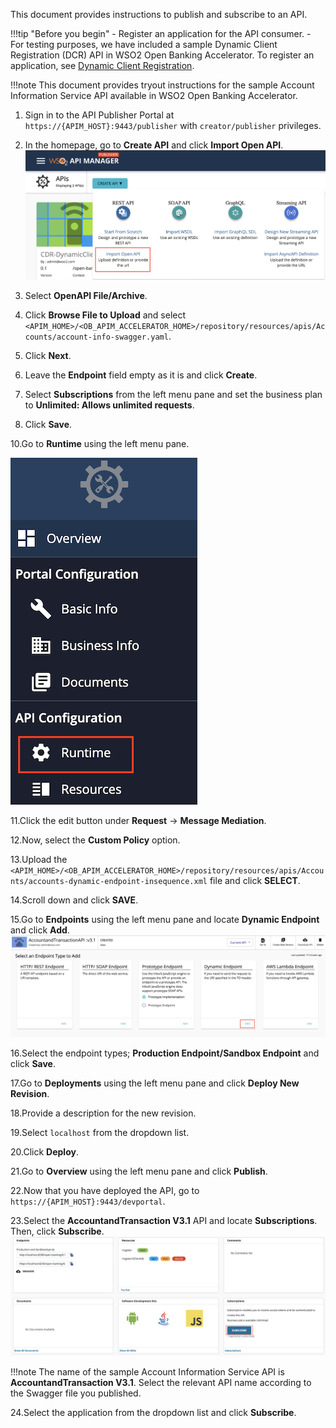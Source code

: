 This document provides instructions to publish and subscribe to an API.

!!!tip "Before you begin"
    - Register an application for the API consumer. 
        - For testing purposes, we have included a sample Dynamic Client Registration (DCR) 
        API in WSO2 Open Banking Accelerator. To register an application, see [Dynamic Client Registration](../dynamic-client-registration-try-out.md).
   
!!!note
    This document provides tryout instructions for the sample Account Information Service API available in WSO2 Open 
    Banking Accelerator. 
    
1. Sign in to the API Publisher Portal at `https://{APIM_HOST}:9443/publisher` with `creator/publisher` privileges. 

2. In the homepage, go to **Create API** and click **Import Open API**. ![import_API](../assets/img/get-started/select-api.png)

3. Select **OpenAPI File/Archive**. 

4. Click **Browse File to Upload** and select `<APIM_HOME>/<OB_APIM_ACCELERATOR_HOME>/repository/resources/apis/Accounts/account-info-swagger.yaml`.

5. Click **Next**.

6. Leave the **Endpoint** field empty as it is and click **Create**. 

8. Select **Subscriptions** from the left menu pane and set the business plan to **Unlimited: Allows unlimited 
requests**.

9. Click **Save**.
    
10.Go to **Runtime** using the left menu pane.

![select_runtime](../assets/img/get-started/select-runtime.png)
    
11.Click the edit button under **Request** -> **Message Mediation**.
    
12.Now, select the **Custom Policy** option. 
    
13.Upload the `<APIM_HOME>/<OB_APIM_ACCELERATOR_HOME>/repository/resources/apis/Accounts/accounts-dynamic-endpoint-insequence.xml` 
file and click **SELECT**.
    
14.Scroll down and click **SAVE**. 
        
15.Go to **Endpoints** using the left menu pane and locate **Dynamic Endpoint** and click **Add**. ![set_endpoint](../assets/img/get-started/set-endpoint.png)
    
16.Select the endpoint types; **Production Endpoint/Sandbox Endpoint** and click **Save**.

17.Go to **Deployments** using the left menu pane and click **Deploy New Revision**.
    
18.Provide a description for the new revision.
    
19.Select `localhost` from the dropdown list. 
    
20.Click **Deploy**.
    
21.Go to **Overview** using the left menu pane and click **Publish**. 

22.Now that you have deployed the API, go to `https://{APIM_HOST}:9443/devportal`.
    
23.Select the **AccountandTransaction V3.1** API and locate **Subscriptions**. Then, click **Subscribe**. ![subscribe_api](../assets/img/get-started/subscribe-api.png)
    
!!!note
        The name of the sample Account Information Service API is **AccountandTransaction V3.1**. Select the relevant 
        API name according to the Swagger file you published.
                                                                                                  

24.Select the application from the dropdown list and click **Subscribe**.
